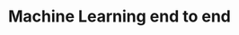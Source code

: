 ---
layout:     post
title:      Machine Learning end to end
categories: decks
redirect_to: https://speakerdeck.com/krunal3kapadiya/machine-learning-end-to-end
---